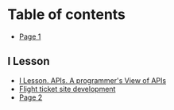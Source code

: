 # Table of contents

* [Page 1](README.md)

## I Lesson

* [I Lesson. APIs. A programmer's View of APIs](i-lesson/i-lesson.-apis.-a-programmers-view-of-apis.md)
* [Flight ticket site development](i-lesson/flight-ticket-site-development.md)
* [Page 2](i-lesson/page-2.md)

